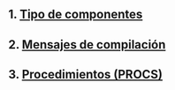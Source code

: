 ## 1. <a href="index.html#/pages/component_type.md" target="_blank">Tipo de componentes</a>
## 2. <a href="index.html#/pages/component_state.md" target="_blank">Mensajes de compilación</a>
## 3. <a href="index.html#/pages/ope_procedures.md" target="_blank">Procedimientos (PROCS)</a>
